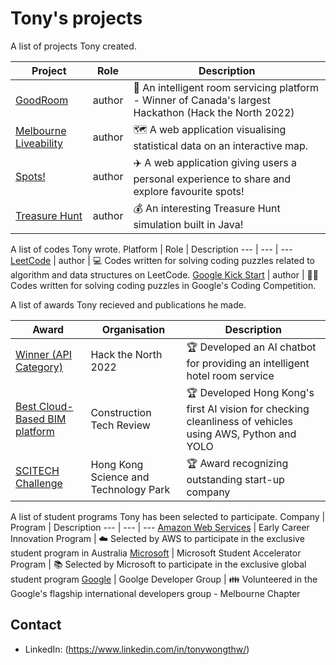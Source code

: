 # Tony's projects

A list of projects Tony created.

Project | Role | Description
--- | --- | ---
[GoodRoom](https://github.com/tonywongthw/GoodRoom) | author | :hotel: An intelligent room servicing platform - Winner of Canada's largest Hackathon (Hack the North 2022)
[Melbourne Liveability](https://github.com/tonywongthw/Melbourne-Liveability) | author | :world_map: A web application visualising statistical data on an interactive map.
[Spots!](https://github.com/tonywongthw/Spots-WebApp) | author | :airplane: A web application giving users a personal experience to share and explore favourite spots!
[Treasure Hunt](https://github.com/tonywongthw/Treasure-Hunt) | author | :moneybag: An interesting Treasure Hunt simulation built in Java!

A list of codes Tony wrote.
Platform | Role | Description
--- | --- | ---
[LeetCode](https://github.com/tonywongthw/Leet-Code) | author | :computer: Codes written for solving coding puzzles related to algorithm and data structures on LeetCode.
[Google Kick Start](https://github.com/tonywongthw/Google-Kickstart) | author | :man_technologist: Codes written for solving coding puzzles in Google's Coding Competition.

A list of awards Tony recieved and publications he made.

Award | Organisation | Description
--- | --- | ---
[Winner (API Category)](https://devpost.com/software/goodroom) | Hack the North 2022 | :trophy: Developed an AI chatbot for providing an intelligent hotel room service
[Best Cloud-Based BIM platform](https://bim-apac.constructiontechreview.com/vendor/varadise-limited-democratizing-bim-with-digital-twin-cid-486-mid-45.html) | Construction Tech Review | :trophy: Developed Hong Kong's first AI vision for checking cleanliness of vehicles using AWS, Python and YOLO
[SCITECH Challenge](https://www.hkstp.org/press-room/hkstp-and-cic-host-scitech-challenge-2020-to-nurture-innovators-drive-technology-adoption-and-advance-industry-development/) | Hong Kong Science and Technology Park | :trophy: Award recognizing outstanding start-up company

A list of student programs Tony has been selected to participate.
Company | Program | Description
--- | --- | ---
[Amazon Web Services](https://awsearlycareersnetwork.splashthat.com/) | Early Career Innovation Program | :cloud: Selected by AWS to participate in the exclusive student program in Australia
[Microsoft](https://www.microsoft.com/en-au/business/learn/cloud-training-events/cloud-skills-challenge-events/msa/?fbclid=IwAR2kLlj-24qVjMI_5Tvo-YdsGg13Xs8f5Cah--FWmC94jtvEwtAfj8txtocid=v4j5cvGGr0GRqy180BHbR6pcgTdm9WNEg1uK1w3lkOpUQTc1VElFSExCTFBOSEJGNzNENjFYMExCNS4u) | Microsoft Student Accelerator Program | :books: Selected by Microsoft to participate in the exclusive global student program
[Google](https://developers.google.com/community/gdg) | Goolge Developer Group | :family: Volunteered in the Google's flagship international developers group - Melbourne Chapter

## Contact

- LinkedIn: (https://www.linkedin.com/in/tonywongthw/)
